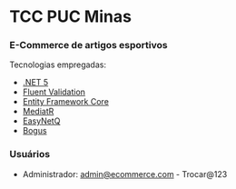 # TCC PUC Minas
### E-Commerce de artigos esportivos

Tecnologias empregadas:
- [.NET 5](https://docs.microsoft.com/pt-br/dotnet/core/dotnet-five)
- [Fluent Validation](https://github.com/FluentValidation/FluentValidation)
- [Entity Framework Core](https://docs.microsoft.com/pt-br/ef/core/)
- [MediatR](https://github.com/jbogard/MediatR)
- [EasyNetQ](https://github.com/EasyNetQ/EasyNetQ)
- [Bogus](https://github.com/bchavez/Bogus)

### Usuários
- Administrador: admin@ecommerce.com - Trocar@123
